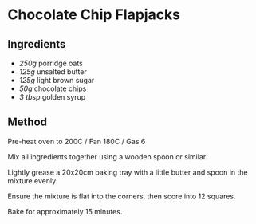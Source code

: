 # Chocolate Chip Flapjacks

## Ingredients

- _250g_ porridge oats
- _125g_ unsalted butter
- _125g_ light brown sugar
- _50g_ chocolate chips
- _3 tbsp_ golden syrup

## Method

Pre-heat oven to 200C / Fan 180C / Gas 6

Mix all ingredients together using a wooden spoon or similar.

Lightly grease a 20x20cm baking tray with a little butter and spoon in the mixture evenly.

Ensure the mixture is flat into the corners, then score into 12 squares.

Bake for approximately 15 minutes.

